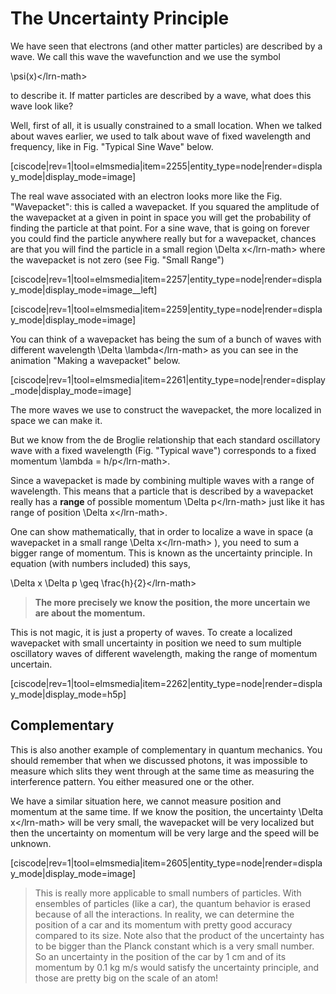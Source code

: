 # The Uncertainty Principle

We have seen that electrons \(and other matter particles\) are described by a wave. We call this wave the wavefunction and we use the symbol

\psi\(x\)&lt;/lrn-math&gt;

to describe it. If matter particles are described by a wave, what does this wave look like?

Well, first of all, it is usually constrained to a small location. When we talked about waves earlier, we used to talk about wave of fixed wavelength and frequency, like in Fig. "Typical Sine Wave" below.

\[ciscode\|rev=1\|tool=elmsmedia\|item=2255\|entity\_type=node\|render=display\_mode\|display\_mode=image\]

The real wave associated with an electron looks more like the Fig. "Wavepacket": this is called a wavepacket. If you squared the amplitude of the wavepacket at a given in point in space you will get the probability of finding the particle at that point. For a sine wave, that is going on forever you could find the particle anywhere really but for a wavepacket, chances are that you will find the particle in a small region \Delta x&lt;/lrn-math&gt; where the wavepacket is not zero \(see Fig. "Small Range"\)

\[ciscode\|rev=1\|tool=elmsmedia\|item=2257\|entity\_type=node\|render=display\_mode\|display\_mode=image\_\_left\]

\[ciscode\|rev=1\|tool=elmsmedia\|item=2259\|entity\_type=node\|render=display\_mode\|display\_mode=image\]

You can think of a wavepacket has being the sum of a bunch of waves with different wavelength \Delta \lambda&lt;/lrn-math&gt; as you can see in the animation "Making a wavepacket" below.

\[ciscode\|rev=1\|tool=elmsmedia\|item=2261\|entity\_type=node\|render=display\_mode\|display\_mode=image\]

The more waves we use to construct the wavepacket, the more localized in space we can make it.

But we know from the de Broglie relationship that each standard oscillatory wave with a fixed wavelength \(Fig. "Typical wave"\) corresponds to a fixed momentum \lambda = h/p&lt;/lrn-math&gt;.

Since a wavepacket is made by combining multiple waves with a range of wavelength. This means that a particle that is described by a wavepacket really has a **range** of possible momentum \Delta p&lt;/lrn-math&gt; just like it has range of position \Delta x&lt;/lrn-math&gt;.

One can show mathematically, that in order to localize a wave in space \(a wavepacket in a small range \Delta x&lt;/lrn-math&gt; \), you need to sum a bigger range of momentum. This is known as the uncertainty principle. In equation \(with numbers included\) this says,

\Delta x \Delta p \geq \frac{h}{2}&lt;/lrn-math&gt;

> **The more precisely we know the position, the more uncertain we are about the momentum.**

This is not magic, it is just a property of waves. To create a localized wavepacket with small uncertainty in position we need to sum multiple oscillatory waves of different wavelength, making the range of momentum uncertain.

\[ciscode\|rev=1\|tool=elmsmedia\|item=2262\|entity\_type=node\|render=display\_mode\|display\_mode=h5p\]

## Complementary

This is also another example of complementary in quantum mechanics. You should remember that when we discussed photons, it was impossible to measure which slits they went through at the same time as measuring the interference pattern. You either measured one or the other.

We have a similar situation here, we cannot measure position and momentum at the same time. If we know the position, the uncertainty \Delta x&lt;/lrn-math&gt; will be very small, the wavepacket will be very localized but then the uncertainty on momentum will be very large and the speed will be unknown.

\[ciscode\|rev=1\|tool=elmsmedia\|item=2605\|entity\_type=node\|render=display\_mode\|display\_mode=image\]

> This is really more applicable to small numbers of particles. With ensembles of particles \(like a car\), the quantum behavior is erased because of all the interactions. In reality, we can determine the position of a car and its momentum with pretty good accuracy compared to its size. Note also that the product of the uncertainty has to be bigger than the Planck constant which is a very small number. So an uncertainty in the position of the car by 1 cm and of its momentum by 0.1 kg m/s would satisfy the uncertainty principle, and those are pretty big on the scale of an atom!

